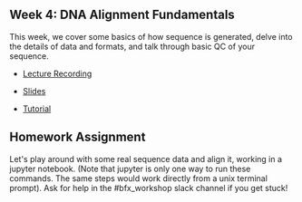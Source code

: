 ## Week 4: DNA Alignment Fundamentals

This week, we cover some basics of how sequence is generated, delve into the details of data and formats, and talk through basic QC of your sequence.

- [Lecture Recording](https://wustl.box.com/s/68l6pperl495dxqmwg1ecstjqst1o9d4)

- [Slides](bfx_workshop_04_alignment.pdf)

- [Tutorial](bfx_workshop_04_alignment.ipynb)

## Homework Assignment

Let's play around with some real sequence data and align it, working in a jupyter notebook. (Note that jupyter is only one way to run these commands. The same steps would work directly from a unix terminal prompt). Ask for help in the #bfx_workshop slack channel if you get stuck!
